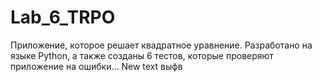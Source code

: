 # Lab_6_TRPO
Приложение, которое решает квадратное уравнение. Разработано на языке Python, а также созданы 6 тестов, которые проверяют приложение на ошибки... New text выфв

